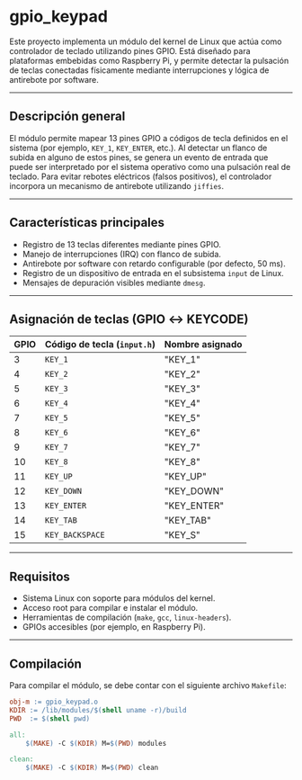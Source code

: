 # gpio_keypad

Este proyecto implementa un módulo del kernel de Linux que actúa como controlador de teclado utilizando pines GPIO. Está diseñado para plataformas embebidas como Raspberry Pi, y permite detectar la pulsación de teclas conectadas físicamente mediante interrupciones y lógica de antirebote por software.

---

## Descripción general

El módulo permite mapear 13 pines GPIO a códigos de tecla definidos en el sistema (por ejemplo, `KEY_1`, `KEY_ENTER`, etc.). Al detectar un flanco de subida en alguno de estos pines, se genera un evento de entrada que puede ser interpretado por el sistema operativo como una pulsación real de teclado. Para evitar rebotes eléctricos (falsos positivos), el controlador incorpora un mecanismo de antirebote utilizando `jiffies`.

---

## Características principales

- Registro de 13 teclas diferentes mediante pines GPIO.
- Manejo de interrupciones (IRQ) con flanco de subida.
- Antirebote por software con retardo configurable (por defecto, 50 ms).
- Registro de un dispositivo de entrada en el subsistema `input` de Linux.
- Mensajes de depuración visibles mediante `dmesg`.

---

## Asignación de teclas (GPIO ↔ KEYCODE)

| GPIO | Código de tecla (`input.h`) | Nombre asignado |
|------|-----------------------------|------------------|
| 3    | `KEY_1`                     | "KEY_1"          |
| 4    | `KEY_2`                     | "KEY_2"          |
| 5    | `KEY_3`                     | "KEY_3"          |
| 6    | `KEY_4`                     | "KEY_4"          |
| 7    | `KEY_5`                     | "KEY_5"          |
| 8    | `KEY_6`                     | "KEY_6"          |
| 9    | `KEY_7`                     | "KEY_7"          |
| 10   | `KEY_8`                     | "KEY_8"          |
| 11   | `KEY_UP`                    | "KEY_UP"         |
| 12   | `KEY_DOWN`                  | "KEY_DOWN"       |
| 13   | `KEY_ENTER`                 | "KEY_ENTER"      |
| 14   | `KEY_TAB`                   | "KEY_TAB"        |
| 15   | `KEY_BACKSPACE`             | "KEY_S"          |

---

## Requisitos

- Sistema Linux con soporte para módulos del kernel.
- Acceso root para compilar e instalar el módulo.
- Herramientas de compilación (`make`, `gcc`, `linux-headers`).
- GPIOs accesibles (por ejemplo, en Raspberry Pi).

---

## Compilación

Para compilar el módulo, se debe contar con el siguiente archivo `Makefile`:

```makefile
obj-m := gpio_keypad.o
KDIR := /lib/modules/$(shell uname -r)/build
PWD  := $(shell pwd)

all:
	$(MAKE) -C $(KDIR) M=$(PWD) modules

clean:
	$(MAKE) -C $(KDIR) M=$(PWD) clean
